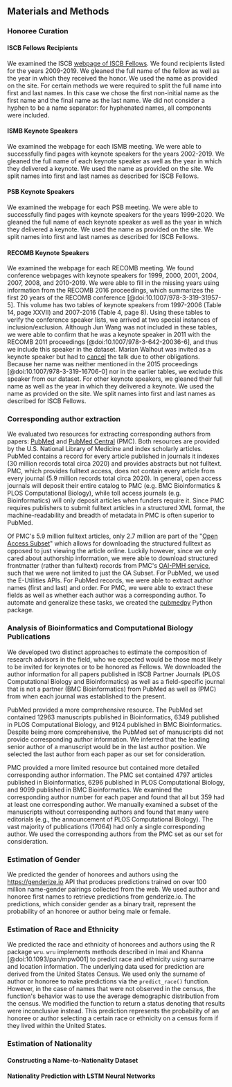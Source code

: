 ## Materials and Methods

### Honoree Curation

#### ISCB Fellows Recipients

We examined the ISCB [webpage of ISCB Fellows](http://web.archive.org/web/20200116150052/https://www.iscb.org/iscb-fellows).
We found recipients listed for the years 2009-2019.
We gleaned the full name of the fellow as well as the year in which they received the honor.
We used the name as provided on the site.
For certain methods we were required to split the full name into first and last names.
In this case we chose the first non-initial name as the first name and the final name as the last name.
We did not consider a hyphen to be a name separator:
for hyphenated names, all components were included.

#### ISMB Keynote Speakers

We examined the webpage for each ISMB meeting.
We were able to successfully find pages with keynote speakers for the years 2002-2019.
We gleaned the full name of each keynote speaker as well as the year in which they delivered a keynote.
We used the name as provided on the site.
We split names into first and last names as described for ISCB Fellows.

#### PSB Keynote Speakers

We examined the webpage for each PSB meeting.
We were able to successfully find pages with keynote speakers for the years 1999-2020.
We gleaned the full name of each keynote speaker as well as the year in which they delivered a keynote.
We used the name as provided on the site.
We split names into first and last names as described for ISCB Fellows.

#### RECOMB Keynote Speakers

We examined the webpage for each RECOMB meeting.
We found conference webpages with keynote speakers for 1999, 2000, 2001, 2004, 2007, 2008, and 2010-2019.
We were able to fill in the missing years using information from the RECOMB 2016 proceedings, which summarizes the first 20 years of the RECOMB conference [@doi:10.1007/978-3-319-31957-5].
This volume has two tables of keynote speakers from 1997-2006 (Table 14, page XXVII) and 2007-2016 (Table 4, page 8).
Using these tables to verify the conference speaker lists, we arrived at two special instances of inclusion/exclusion.
Although Jun Wang was not included in these tables, we were able to confirm that he was a keynote speaker in 2011 with the RECOMB 2011 proceedings [@doi:10.1007/978-3-642-20036-6], and thus we include this speaker in the dataset.
Marian Walhout was invited as a keynote speaker but had to [cancel](http://recomb2015.mimuw.edu.pl/node/18.html) the talk due to other obligations.
Because her name was neither mentioned in the 2015 proceedings [@doi:10.1007/978-3-319-16706-0] nor in the earlier tables, we exclude this speaker from our dataset.
For other keynote speakers, we gleaned their full name as well as the year in which they delivered a keynote.
We used the name as provided on the site.
We split names into first and last names as described for ISCB Fellows.

### Corresponding author extraction

We evaluated two resources for extracting corresponding authors from papers: [PubMed](https://pubmed.ncbi.nlm.nih.gov/) and [PubMed Central](https://www.ncbi.nlm.nih.gov/pmc/) (PMC).
Both resources are provided by the U.S. National Library of Medicine and index scholarly articles.
PubMed contains a record for every article published in journals it indexes (30 million records total circa 2020) and provides abstracts but not fulltext.
PMC, which provides fulltext access, does not contain every article from every journal (5.9 million records total circa 2020).
In general, open access journals will deposit their entire catalog to PMC (e.g. BMC Bioinformatics & PLOS Computational Biology), while toll access journals (e.g. Bioinformatics) will only deposit articles when funders require it.
Since PMC requires publishers to submit fulltext articles in a structured XML format, the machine-readability and breadth of metadata in PMC is often superior to PubMed.

Of PMC's 5.9 million fulltext articles, only 2.7 million are part of the "[Open Access Subset](https://www.ncbi.nlm.nih.gov/pmc/tools/openftlist/)" which allows for downloading the structured fulltext as opposed to just viewing the article online.
Luckily however, since we only cared about authorship information, we were able to download structured frontmatter (rather than fulltext) records from PMC's [OAI-PMH service](https://www.ncbi.nlm.nih.gov/pmc/tools/oai/), such that we were not limited to just the OA Subset.
For PubMed, we used the E-Utilities APIs.
For PubMed records, we were able to extract author names (first and last) and order.
For PMC, we were able to extract these fields as well as whether each author was a corresponding author.
To automate and generalize these tasks, we created the [pubmedpy](https://github.com/dhimmel/pubmedpy) Python package.

### Analysis of Bioinformatics and Computational Biology Publications

We developed two distinct approaches to estimate the composition of research advisors in the field, who we expected would be those most likely to be invited for keynotes or to be honored as Fellows.
We downloaded the author information for all papers published in ISCB Partner Journals (PLOS Computational Biology and Bioinformatics) as well as a field-specific journal that is not a partner (BMC Bioinformatics) from PubMed as well as (PMC) from when each journal was established to the present.

PubMed provided a more comprehensive resource.
The PubMed set contained 12963 manuscripts published in Bioinformatics, 6349 published in PLOS Computational Biology, and 9124 published in BMC Bioinformatics.
Despite being more comprehensive, the PubMed set of manuscripts did not provide corresponding author information.
We inferred that the leading senior author of a manuscript would be in the last author position.
We selected the last author from each paper as our set for consideration.

PMC provided a more limited resource but contained more detailed corresponding author information.
The PMC set contained 4797 articles published in Bioinformatics, 6296 published in PLOS Computational Biology, and 9099 published in BMC Bioinformatics.
We examined the corresponding author number for each paper and found that all but 359 had at least one corresponding author.
We manually examined a subset of the manuscripts without corresponding authors and found that many were editorials (e.g., the announcement of PLOS Computational Biology).
The vast majority of publications (17064) had only a single corresponding author.
We used the corresponding authors from the PMC set as our set for consideration.

### Estimation of Gender

We predicted the gender of honorees and authors using the <https://genderize.io> API that produces predictions trained on over 100 million name-gender pairings collected from the web.
We used author and honoree first names to retrieve predictions from genderize.io.
The predictions, which consider gender as a binary trait, represent the probability of an honoree or author being male or female.

### Estimation of Race and Ethnicity

We predicted the race and ethnicity of honorees and authors using the R package `wru`.
`wru` implements methods described in Imai and Khanna [@doi:10.1093/pan/mpw001] to predict race and ethnicity using surname and location information.
The underlying data used for prediction are derived from the United States Census.
We used only the surname of author or honoree to make predictions via the `predict_race()` function.
However, in the case of names that were not observed in the census, the function's behavior was to use the average demographic distribution from the census.
We modified the function to return a status denoting that results were inconclusive instead.
This prediction represents the probability of an honoree or author selecting a certain race or ethnicity on a census form if they lived within the United States.

### Estimation of Nationality

#### Constructing a Name-to-Nationality Dataset

#### Nationality Prediction with LSTM Neural Networks
